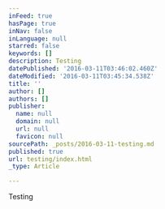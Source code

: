 ```yaml
---
inFeed: true
hasPage: true
inNav: false
inLanguage: null
starred: false
keywords: []
description: Testing
datePublished: '2016-03-11T03:46:02.460Z'
dateModified: '2016-03-11T03:45:34.538Z'
title: ''
author: []
authors: []
publisher:
  name: null
  domain: null
  url: null
  favicon: null
sourcePath: _posts/2016-03-11-testing.md
published: true
url: testing/index.html
_type: Article

---
```

Testing